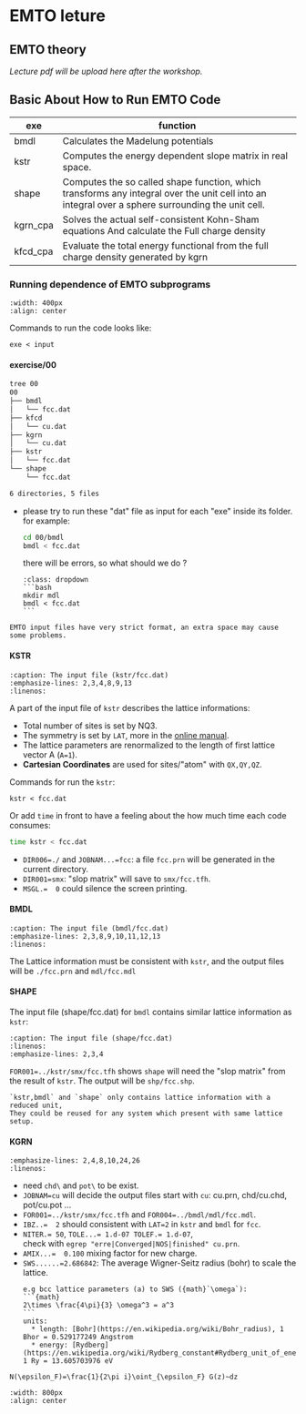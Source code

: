 # EMTO leture

## EMTO theory

_Lecture pdf will be upload here after the workshop._


## Basic About How to Run EMTO Code

|exe     |function|
|--------|---|
|bmdl    |Calculates the Madelung potentials|
|kstr    |Computes the energy dependent slope matrix in real space.|
|shape   |Computes the so called shape function, which transforms any integral over the unit cell into an integral over a sphere surrounding the unit cell.|
|kgrn_cpa|Solves the actual self-consistent Kohn-Sham equations And calculate the Full charge density|
|kfcd_cpa|Evaluate the total energy functional from the full charge density generated by kgrn|

### Running dependence of EMTO subprograms

```{image} img/001.svg
:width: 400px
:align: center
```

Commands to run the code looks like:
```
exe < input
```

#### exercise/00

```bash
tree 00
00
├── bmdl
│   └── fcc.dat
├── kfcd
│   └── cu.dat
├── kgrn
│   └── cu.dat
├── kstr
│   └── fcc.dat
└── shape
    └── fcc.dat

6 directories, 5 files
```

- please try to run these "dat" file as input for each "exe" inside its folder.
  for example:
  ```bash
  cd 00/bmdl
  bmdl < fcc.dat
  ```
  there will be errors, so what should we do ?
  ````{hint}
  :class: dropdown
  ```bash
  mkdir mdl
  bmdl < fcc.dat
  ```
  ````


```{caution}
EMTO input files have very strict format, an extra space may cause some problems.
```
#### KSTR

```{literalinclude} exercise/solutions/00/kstr/fcc.dat
:caption: The input file (kstr/fcc.dat)
:emphasize-lines: 2,3,4,8,9,13
:linenos:
```

A part of the input file of `kstr` describes the lattice informations:
- Total number of sites is set by NQ3.
- The symmetry is set by `LAT`, more in the [online manual](https://emto.gitlab.io/manual/manual.html#kstr).
- The lattice parameters are renormalized to the length of first lattice vector A (`A=1`).
- **Cartesian Coordinates** are used for sites/"atom" with `QX,QY,QZ`.

Commands for run the `kstr`:
```
kstr < fcc.dat
```

Or add `time` in front to have a feeling about the how much time each code consumes:

```bash
time kstr < fcc.dat
```

- `DIR006=./` and `JOBNAM...=fcc`: a file `fcc.prn` will be generated in the current directory.
- `DIR001=smx`: "slop matrix" will save to `smx/fcc.tfh`.
- `MSGL.=  0` could silence the screen printing.

#### BMDL

```{literalinclude} exercise/solutions/00/bmdl/fcc.dat
:caption: The input file (bmdl/fcc.dat)
:emphasize-lines: 2,3,8,9,10,11,12,13
:linenos:
```

The Lattice information must be consistent with `kstr`, and the output files will be `./fcc.prn` and `mdl/fcc.mdl`

#### SHAPE

The input file (shape/fcc.dat) for `bmdl` contains similar lattice information as `kstr`:

```{literalinclude} exercise/solutions/00/shape/fcc.dat
:caption: The input file (shape/fcc.dat)
:linenos:
:emphasize-lines: 2,3,4
```

`FOR001=../kstr/smx/fcc.tfh` shows `shape` will need the "slop matrix" from the result of `kstr`. 
The output will be `shp/fcc.shp`.

```{hint}
`kstr,bmdl` and `shape` only contains lattice information with a reduced unit, 
They could be reused for any system which present with same lattice setup.
```

#### KGRN


```{literalinclude} exercise/solutions/00/kgrn/cu.dat
:emphasize-lines: 2,4,8,10,24,26
:linenos:
```
- need `chd\` and `pot\` to be exist.
- `JOBNAM=cu` will decide the output files start with `cu`: cu.prn, chd/cu.chd, pot/cu.pot …
- `FOR001=../kstr/smx/fcc.tfh` and `FOR004=../bmdl/mdl/fcc.mdl`.
- `IBZ..=  2` should consistent with `LAT=2` in `kstr` and `bmdl` for `fcc`.
- `NITER.= 50`, `TOLE...= 1.d-07 TOLEF.= 1.d-07`, \
check with `egrep "erre|Converged|NOS|finished" cu.prn`.
- `AMIX...=  0.100` mixing factor for new charge.
- `SWS......=2.686842`: The average Wigner-Seitz radius (bohr) to scale the lattice.
   ````{note}
   e.g bcc lattice parameters (a) to SWS ({math}`\omega`):
   ```{math}
   2\times \frac{4\pi}{3} \omega^3 = a^3
   ```
   units:
     * length: [Bohr](https://en.wikipedia.org/wiki/Bohr_radius), 1 Bhor = 0.529177249 Angstrom
     * energy: [Rydberg](https://en.wikipedia.org/wiki/Rydberg_constant#Rydberg_unit_of_energy), 1 Ry = 13.605703976 eV
   ````

```{math}
N(\epsilon_F)=\frac{1}{2\pi i}\oint_{\epsilon_F} G(z)~dz
```
```{image} img/contour_dos.svg
:width: 800px
:align: center
```
